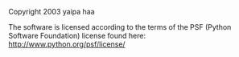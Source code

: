 Copyright 2003 yaipa haa

The software is licensed according to the terms of the PSF (Python Software Foundation) license found here: http://www.python.org/psf/license/